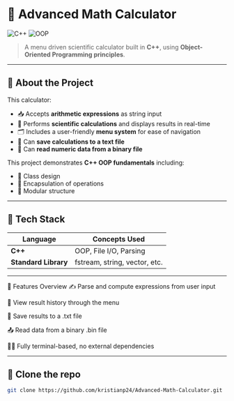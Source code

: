 # 🧮 Advanced Math Calculator

![C++](https://img.shields.io/badge/C++-17-blue?logo=c%2B%2B&logoColor=white)
![OOP](https://img.shields.io/badge/OOP-Object%20Oriented-brightgreen)

> A menu driven scientific calculator built in **C++**, using **Object-Oriented Programming principles**.

---

## 📘 About the Project

This calculator:
- 📥 Accepts **arithmetic expressions** as string input
- 🔢 Performs **scientific calculations** and displays results in real-time
- 🗂️ Includes a user-friendly **menu system** for ease of navigation
- 💾 Can **save calculations to a text file**
- 📁 Can **read numeric data from a binary file**
  
This project demonstrates **C++ OOP fundamentals** including:
- 🧱 Class design
- 🔄 Encapsulation of operations
- 🧠 Modular structure

---

## 🧰 Tech Stack

| Language | Concepts Used        |
|----------|----------------------|
| **C++**  | OOP, File I/O, Parsing |
| **Standard Library** | fstream, string, vector, etc. |

---

📂 Features Overview
✍️ Parse and compute expressions from user input

🧾 View result history through the menu

💾 Save results to a .txt file

📤 Read data from a binary .bin file

👨‍💻 Fully terminal-based, no external dependencies

---

## 🚀 Clone the repo

   ```bash
   git clone https://github.com/kristianp24/Advanced-Math-Calculator.git
```

